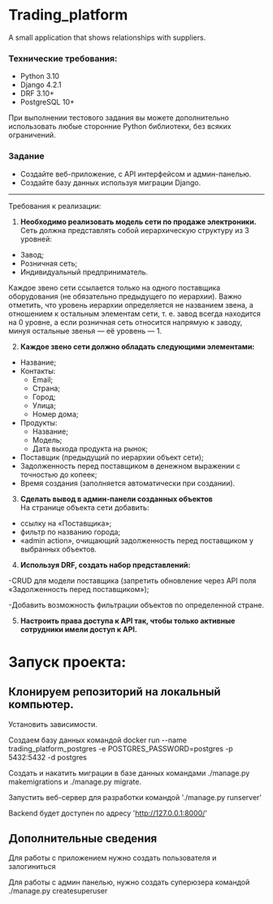 # Trading_platform

A small application that shows relationships with suppliers.

### Технические требования:
- Python 3.10  
- Django 4.2.1 
- DRF 3.10+  
- PostgreSQL 10+  

При выполнении тестового задания вы можете дополнительно использовать любые сторонние Python библиотеки, без всяких ограничений.

### Задание
- Создайте веб-приложение, с API интерфейсом и админ-панелью.
- Создайте базу данных используя миграции Django.
---
Требования к реализации:

1. **Необходимо реализовать модель сети по продаже электроники.**  
Сеть должна представлять собой иерархическую структуру из 3 уровней:
- Завод;
- Розничная сеть;
- Индивидуальный предприниматель.

Каждое звено сети ссылается только на одного поставщика оборудования (не обязательно предыдущего по иерархии). Важно отметить, что уровень иерархии определяется не названием звена, а отношением к остальным элементам сети, т. е. завод всегда находится на 0 уровне, а если розничная сеть относится напрямую к заводу, минуя остальные звенья — её уровень — 1.

2. **Каждое звено сети должно обладать следующими элементами:** 
- Название;  
- Контакты:    
    - Email;
    - Страна;
    - Город;
    - Улица;
    - Номер дома;
- Продукты:
    - Название;
    - Модель;
    - Дата выхода продукта на рынок;  
- Поставщик (предыдущий по иерархии объект сети);
- Задолженность перед поставщиком в денежном выражении с точностью до копеек;
- Время создания (заполняется автоматически при создании).
3. **Сделать вывод в админ-панели созданных объектов**  
На странице объекта сети добавить:
- ссылку на «Поставщика»;
- фильтр по названию города;
- «admin action», очищающий задолженность перед поставщиком у выбранных объектов.

4. **Используя DRF, создать набор представлений:**

-CRUD для модели поставщика (запретить обновление через API поля «Задолженность перед поставщиком»);  

-Добавить возможность фильтрации объектов по определенной стране.

5. **Настроить права доступа к API так, чтобы только активные сотрудники имели доступ к API.**

# Запуск проекта:
## Клонируем репозиторий на локальный компьютер.
Установить зависимости.

Создаем базу данных командой docker run --name trading_platform_postgres -e POSTGRES_PASSWORD=postgres -p 5432:5432 -d postgres

Создать и накатить миграции в базе данных командами ./manage.py makemigrations и ./manage.py migrate.

Запустить веб-сервер для разработки командой './manage.py runserver'

Backend будет доступен по адресу 'http://127.0.0.1:8000/'

## Дополнительные сведения

Для работы с приложением нужно создать пользователя и залогиниться

Для работы с админ панелью, нужно создать суперюзера командой ./manage.py createsuperuser
 
